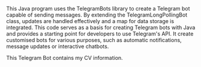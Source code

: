 This Java program uses the TelegramBots library to create a Telegram bot capable of sending messages.
By extending the TelegramLongPollingBot class, updates are handled effectively and a map for data storage is integrated.
This code serves as a basis for creating Telegram bots with Java and provides a starting point for developers to use Telegram's API.
It create customised bots for various purposes, such as automatic notifications, message updates or interactive chatbots.

This Telegram Bot contains my CV information.
